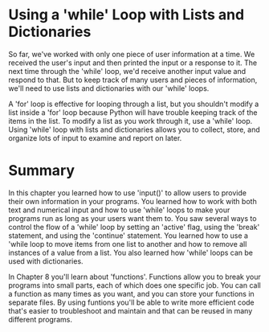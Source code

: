 # Using a 'while' Loop with Lists and Dictionaries
So far, we've worked with only one piece of user information at a time. We received the user's input and then printed the input or a response to it. The next time through the 'while' loop, we'd receive another input value and respond to that. But to keep track of many users and pieces of information, we'll need to use lists and dictionaries with our 'while' loops.

A 'for' loop is effective for looping through a list, but you shouldn't modify a list inside a 'for' loop because Python will have trouble keeping track of the items in the list. To modify a list as you work through it, use a 'while' loop. Using 'while' loop with lists and dictionaries allows you to collect, store, and organize lots of input to examine and report on later.

# Summary
In this chapter you learned how to use 'input()' to allow users to provide their own information in your programs. You learned how to work with both text and numerical input and how to use 'while' loops to make your programs run as long as your users want them to. You saw several ways to control the flow of a 'while' loop by setting an 'active' flag, using the 'break' statement, and using the 'continue' statement. You learned how to use a 'while loop to move items from one list to another and how to remove all instances of a value from a list. You also learned how 'while' loops can be used with dictionaries.

In Chapter 8 you'll learn about 'functions'. Functions allow you to break your programs into small parts, each of which does one specific job. You can call a function as many times as you want, and you can store your functions in separate files. By using funtions you'll be able to write more efficient code that's easier to troubleshoot and maintain and that can be reused in many different programs.